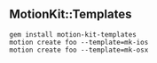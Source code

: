 MotionKit::Templates
--------------------

    gem install motion-kit-templates
    motion create foo --template=mk-ios
    motion create foo --template=mk-osx

